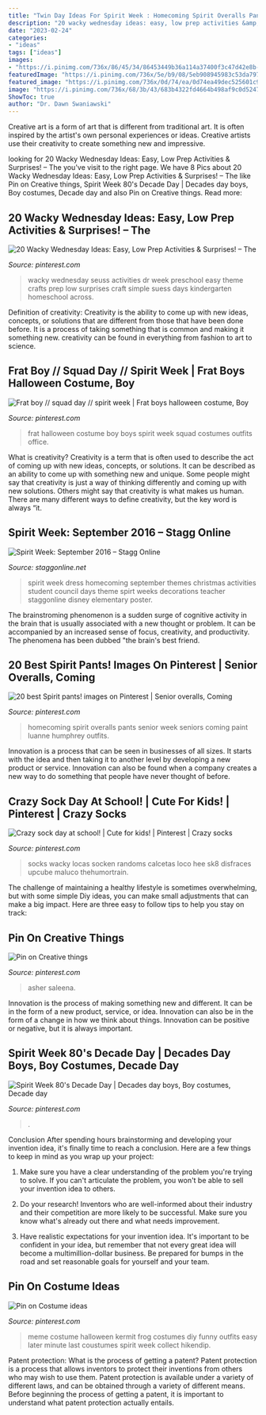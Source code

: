 ```yaml
---
title: "Twin Day Ideas For Spirit Week : Homecoming Spirit Overalls Pants Senior Week Seniors Coming Paint Luanne Humphrey Outfits"
description: "20 wacky wednesday ideas: easy, low prep activities &amp; surprises! – the"
date: "2023-02-24"
categories:
- "ideas"
tags: ["ideas"]
images:
- "https://i.pinimg.com/736x/86/45/34/86453449b36a114a37400f3c47d42e8b--homecoming-week-homecoming-ideas.jpg"
featuredImage: "https://i.pinimg.com/736x/5e/b9/08/5eb908945983c53da79781460f606050.jpg"
featured_image: "https://i.pinimg.com/736x/0d/74/ea/0d74ea49dec525601c9ade8fb721096c--meme-costume-costume-ideas.jpg"
image: "https://i.pinimg.com/736x/68/3b/43/683b4322fd4664b498af9c0d52474774--homecoming-week-homecoming-ideas.jpg"
ShowToc: true
author: "Dr. Dawn Swaniawski"
---
```



Creative art is a form of art that is different from traditional art. It is often inspired by the artist's own personal experiences or ideas. Creative artists use their creativity to create something new and impressive.

	

		
looking for 20 Wacky Wednesday Ideas: Easy, Low Prep Activities &amp; Surprises! – The you've visit to the right page. We have 8 Pics about 20 Wacky Wednesday Ideas: Easy, Low Prep Activities &amp; Surprises! – The like Pin on Creative things, Spirit Week 80&#039;s Decade Day | Decades day boys, Boy costumes, Decade day and also Pin on Creative things. Read more:
		
    
## 20 Wacky Wednesday Ideas: Easy, Low Prep Activities &amp; Surprises! – The

<img loading=lazy src="https://i.pinimg.com/736x/bf/ae/fb/bfaefbd66363e307e7dd0e00400fe0c6.jpg" onerror="this.onerror=null;this.src='https://tse4.mm.bing.net/th?id=OIP.uizJhVlxQ05ytcyx-g-XqQHaLG&amp;pid=15.1';" alt="20 Wacky Wednesday Ideas: Easy, Low Prep Activities &amp; Surprises! – The">

_Source: pinterest.com_

>wacky wednesday seuss activities dr week preschool easy theme crafts prep low surprises craft simple suess days kindergarten homeschool across. 

	

Definition of creativity:
Creativity is the ability to come up with new ideas, concepts, or solutions that are different from those that have been done before. It is a process of taking something that is common and making it something new. creativity can be found in everything from fashion to art to science.

    
## Frat Boy // Squad Day // Spirit Week | Frat Boys Halloween Costume, Boy

<img loading=lazy src="https://i.pinimg.com/736x/66/b2/47/66b24783ee00266118b5a0be8a4e12df.jpg" onerror="this.onerror=null;this.src='https://tse3.mm.bing.net/th?id=OIP.z34BGN6y17eXpfrmWKeWGwHaK5&amp;pid=15.1';" alt="Frat boy // squad day // spirit week | Frat boys halloween costume, Boy">

_Source: pinterest.com_

>frat halloween costume boy boys spirit week squad costumes outfits office. 

	

What is creativity?
Creativity is a term that is often used to describe the act of coming up with new ideas, concepts, or solutions. It can be described as an ability to come up with something new and unique. Some people might say that creativity is just a way of thinking differently and coming up with new solutions. Others might say that creativity is what makes us human. There are many different ways to define creativity, but the key word is always “it.

    
## Spirit Week: September 2016 – Stagg Online

<img loading=lazy src="https://staggonline.net/wp-content/uploads/2016/09/spirit-week-sep_15962586_fcc8d9116bf7906cca089a84c86d4200110ce9ec.png" onerror="this.onerror=null;this.src='https://tse2.mm.bing.net/th?id=OIP.g-dzx4qtWjSXZlR3bl1ScgHaMj&amp;pid=15.1';" alt="Spirit Week: September 2016 – Stagg Online">

_Source: staggonline.net_

>spirit week dress homecoming september themes christmas activities student council days theme spirt weeks decorations teacher staggonline disney elementary poster. 

	

The brainstroming phenomenon is a sudden surge of cognitive activity in the brain that is usually associated with a new thought or problem. It can be accompanied by an increased sense of focus, creativity, and productivity. The phenomena has been dubbed "the brain's best friend.

    
## 20 Best Spirit Pants! Images On Pinterest | Senior Overalls, Coming

<img loading=lazy src="https://i.pinimg.com/736x/86/45/34/86453449b36a114a37400f3c47d42e8b--homecoming-week-homecoming-ideas.jpg" onerror="this.onerror=null;this.src='https://tse2.mm.bing.net/th?id=OIP.KjNyYFkfgB6_Qkc4zgwiIQHaJ4&amp;pid=15.1';" alt="20 best Spirit pants! images on Pinterest | Senior overalls, Coming">

_Source: pinterest.com_

>homecoming spirit overalls pants senior week seniors coming paint luanne humphrey outfits. 

	

Innovation is a process that can be seen in businesses of all sizes. It starts with the idea and then taking it to another level by developing a new product or service. Innovation can also be found when a company creates a new way to do something that people have never thought of before.

    
## Crazy Sock Day At School! | Cute For Kids! | Pinterest | Crazy Socks

<img loading=lazy src="https://i.pinimg.com/564x/3a/5b/d2/3a5bd22797547914f7d5e0f9ad555468--silly-socks-day-crazy-socks-diy-kids.jpg?b=t" onerror="this.onerror=null;this.src='https://tse2.mm.bing.net/th?id=OIP.N7SwoXRGOmdxFgg-nxwodAHaNK&amp;pid=15.1';" alt="Crazy sock day at school! | Cute for kids! | Pinterest | Crazy socks">

_Source: pinterest.com_

>socks wacky locas socken randoms calcetas loco hee sk8 disfraces upcube maluco thehumortrain. 

	

The challenge of maintaining a healthy lifestyle is sometimes overwhelming, but with some simple Diy ideas, you can make small adjustments that can make a big impact. Here are three easy to follow tips to help you stay on track:

    
## Pin On Creative Things

<img loading=lazy src="https://i.pinimg.com/736x/68/3b/43/683b4322fd4664b498af9c0d52474774--homecoming-week-homecoming-ideas.jpg" onerror="this.onerror=null;this.src='https://tse2.mm.bing.net/th?id=OIP.sDSqrEKuCARPhPUIg2204AHaJ3&amp;pid=15.1';" alt="Pin on Creative things">

_Source: pinterest.com_

>asher saleena. 

	

Innovation is the process of making something new and different. It can be in the form of a new product, service, or idea. Innovation can also be in the form of a change in how we think about things. Innovation can be positive or negative, but it is always important.

    
## Spirit Week 80&#039;s Decade Day | Decades Day Boys, Boy Costumes, Decade Day

<img loading=lazy src="https://i.pinimg.com/736x/5e/b9/08/5eb908945983c53da79781460f606050.jpg" onerror="this.onerror=null;this.src='https://tse2.mm.bing.net/th?id=OIP.jy_KcVYDs72afRXbXnrPMwHaJ3&amp;pid=15.1';" alt="Spirit Week 80&#039;s Decade Day | Decades day boys, Boy costumes, Decade day">

_Source: pinterest.com_

>. 

	

Conclusion
After spending hours brainstorming and developing your invention idea, it's finally time to reach a conclusion. Here are a few things to keep in mind as you wrap up your project:
1. Make sure you have a clear understanding of the problem you're trying to solve. If you can't articulate the problem, you won't be able to sell your invention idea to others.

2. Do your research! Inventors who are well-informed about their industry and their competition are more likely to be successful. Make sure you know what's already out there and what needs improvement.

3. Have realistic expectations for your invention idea. It's important to be confident in your idea, but remember that not every great idea will become a multimillion-dollar business. Be prepared for bumps in the road and set reasonable goals for yourself and your team.

    
## Pin On Costume Ideas

<img loading=lazy src="https://i.pinimg.com/736x/0d/74/ea/0d74ea49dec525601c9ade8fb721096c--meme-costume-costume-ideas.jpg" onerror="this.onerror=null;this.src='https://tse2.mm.bing.net/th?id=OIP.StnKOlmcqyoyM8mf-c-rmgHaJ3&amp;pid=15.1';" alt="Pin on Costume ideas">

_Source: pinterest.com_

>meme costume halloween kermit frog costumes diy funny outfits easy later minute last coustumes spirit week collect hikendip. 

	

Patent protection: What is the process of getting a patent?
Patent protection is a process that allows inventors to protect their inventions from others who may wish to use them. Patent protection is available under a variety of different laws, and can be obtained through a variety of different means. Before beginning the process of getting a patent, it is important to understand what patent protection actually entails.

